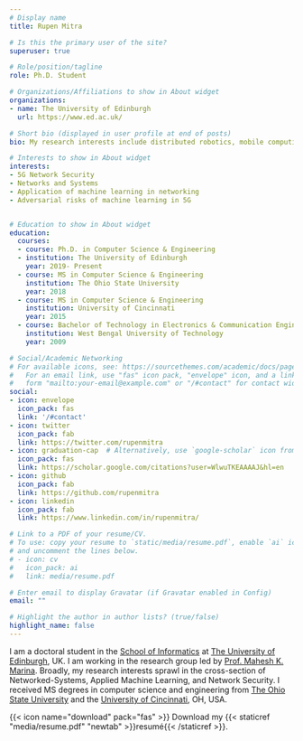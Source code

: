 ```yaml
---
# Display name
title: Rupen Mitra

# Is this the primary user of the site?
superuser: true

# Role/position/tagline
role: Ph.D. Student 

# Organizations/Affiliations to show in About widget
organizations:
- name: The University of Edinburgh
  url: https://www.ed.ac.uk/

# Short bio (displayed in user profile at end of posts)
bio: My research interests include distributed robotics, mobile computing and programmable matter.

# Interests to show in About widget
interests:
- 5G Network Security
- Networks and Systems
- Application of machine learning in networking
- Adversarial risks of machine learning in 5G


# Education to show in About widget
education:
  courses:
  - course: Ph.D. in Computer Science & Engineering
  - institution: The University of Edinburgh
    year: 2019- Present
  - course: MS in Computer Science & Engineering
    institution: The Ohio State University
    year: 2018
  - course: MS in Computer Science & Engineering 
    institution: University of Cincinnati
    year: 2015
  - course: Bachelor of Technology in Electronics & Communication Engineering
    institution: West Bengal University of Technology
    year: 2009

# Social/Academic Networking
# For available icons, see: https://sourcethemes.com/academic/docs/page-builder/#icons
#   For an email link, use "fas" icon pack, "envelope" icon, and a link in the
#   form "mailto:your-email@example.com" or "/#contact" for contact widget.
social:
- icon: envelope
  icon_pack: fas
  link: '/#contact'
- icon: twitter
  icon_pack: fab
  link: https://twitter.com/rupenmitra
- icon: graduation-cap  # Alternatively, use `google-scholar` icon from `ai` icon pack
  icon_pack: fas
  link: https://scholar.google.com/citations?user=WlwuTKEAAAAJ&hl=en
- icon: github
  icon_pack: fab
  link: https://github.com/rupenmitra
- icon: linkedin
  icon_pack: fab
  link: https://www.linkedin.com/in/rupenmitra/

# Link to a PDF of your resume/CV.
# To use: copy your resume to `static/media/resume.pdf`, enable `ai` icons in `params.toml`, 
# and uncomment the lines below.
# - icon: cv
#   icon_pack: ai
#   link: media/resume.pdf

# Enter email to display Gravatar (if Gravatar enabled in Config)
email: ""

# Highlight the author in author lists? (true/false)
highlight_name: false
---
```

I am a doctoral student in the [School of Informatics](https://www.ed.ac.uk/informatics) at [The University of Edinburgh](https://www.ed.ac.uk/), UK. I am working in the research group led by [Prof. Mahesh K. Marina](http://homepages.inf.ed.ac.uk/mmarina/). Broadly, my research interests sprawl in the cross-section of Networked-Systems, Applied Machine Learning, and Network Security. I received MS degrees in computer science and engineering from [The Ohio State University](https://www.osu.edu/) and the [University of Cincinnati](https://www.uc.edu/), OH, USA.


{{< icon name="download" pack="fas" >}} Download my {{< staticref "media/resume.pdf" "newtab" >}}resumé{{< /staticref >}}.
